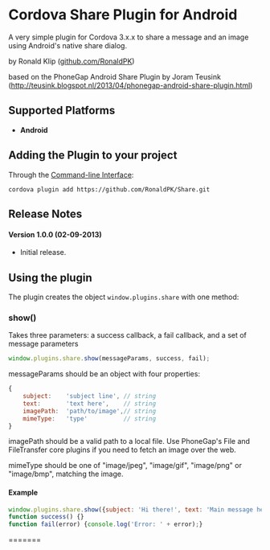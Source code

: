 Cordova Share Plugin for Android
================================

A very simple plugin for Cordova 3.x.x to share a message and an image using Android's native share dialog.

by Ronald Klip ([github.com/RonaldPK](https://github.com/RonaldPK))

based on the PhoneGap Android Share Plugin by Joram Teusink (http://teusink.blogspot.nl/2013/04/phonegap-android-share-plugin.html)

## Supported Platforms ##
- **Android**

## Adding the Plugin to your project ##
Through the [Command-line Interface](http://cordova.apache.org/docs/en/3.0.0/guide_cli_index.md.html#The%20Command-line%20Interface):
```
cordova plugin add https://github.com/RonaldPK/Share.git
```

## Release Notes ##
#### Version 1.0.0 (02-09-2013) ####
- Initial release.

## Using the plugin ##
The plugin creates the object ```window.plugins.share``` with one method:

### show() ###
Takes three parameters: a success callback, a fail callback, and a set of message parameters
```javascript
window.plugins.share.show(messageParams, success, fail);
```

messageParams should be an object with four properties:
```javascript
{
	subject:	'subject line', // string
	text:		'text here',    // string
	imagePath: 	'path/to/image',// string
	mimeType:	'type'          // string
}
```

imagePath should be a valid path to a local file. Use PhoneGap's File and FileTransfer core plugins if you need to fetch an image over the web.

mimeType should be one of "image/jpeg", "image/gif", "image/png" or "image/bmp", matching the image.

####  Example ####
```javascript
window.plugins.share.show({subject: 'Hi there!', text: 'Main message here', imagePath: '/storage/sdcard0/myApp/picture.jpg', 'image/jpeg'}, success, fail);
function success() {}
function fail(error) {console.log('Error: ' + error);}

```
=======
